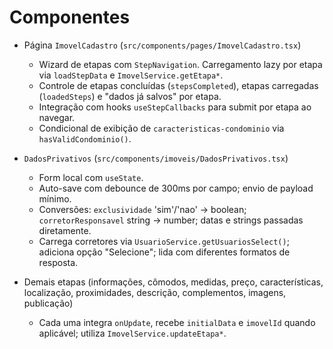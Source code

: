 # Componentes

- Página `ImovelCadastro` (`src/components/pages/ImovelCadastro.tsx`)
  - Wizard de etapas com `StepNavigation`. Carregamento lazy por etapa via `loadStepData` e `ImovelService.getEtapa*`.
  - Controle de etapas concluídas (`stepsCompleted`), etapas carregadas (`loadedSteps`) e "dados já salvos" por etapa.
  - Integração com hooks `useStepCallbacks` para submit por etapa ao navegar.
  - Condicional de exibição de `caracteristicas-condominio` via `hasValidCondominio()`.

- `DadosPrivativos` (`src/components/imoveis/DadosPrivativos.tsx`)
  - Form local com `useState`.
  - Auto-save com debounce de 300ms por campo; envio de payload mínimo.
  - Conversões: `exclusividade` 'sim'/'nao' -> boolean; `corretorResponsavel` string -> number; datas e strings passadas diretamente.
  - Carrega corretores via `UsuarioService.getUsuariosSelect()`; adiciona opção "Selecione"; lida com diferentes formatos de resposta.

- Demais etapas (informações, cômodos, medidas, preço, características, localização, proximidades, descrição, complementos, imagens, publicação)
  - Cada uma integra `onUpdate`, recebe `initialData` e `imovelId` quando aplicável; utiliza `ImovelService.updateEtapa*`.
